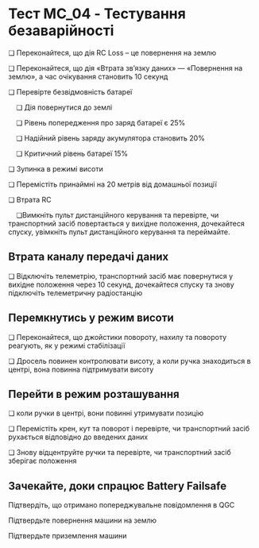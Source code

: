 # Тест MC_04 - Тестування безаварійності

❏ Переконайтеся, що дія RC Loss – це повернення на землю

❏ Переконайтеся, що дія «Втрата зв’язку даних» — «Повернення на землю», а час очікування становить 10 секунд

❏ Перевірте безвідмовність батареї

&nbsp;&nbsp;&nbsp;&nbsp;❏ Дія повернутися до землі

&nbsp;&nbsp;&nbsp;&nbsp;❏ Рівень попередження про заряд батареї є 25%

&nbsp;&nbsp;&nbsp;&nbsp;❏ Надійний рівень заряду акумулятора становить 20%

&nbsp;&nbsp;&nbsp;&nbsp;❏ Критичний рівень батареї 15%

❏ Зупинка в режимі висоти

❏ Перемістіть принаймні на 20 метрів від домашньої позиції

❏ Втрата RC

&nbsp;&nbsp;&nbsp;&nbsp;❏Вимкніть пульт дистанційного керування та перевірте, чи транспортний засіб повертається у вихідне положення, дочекайтеся спуску, увімкніть пульт дистанційного керування та переймайте.

## Втрата каналу передачі даних

❏ Відключіть телеметрію, транспортний засіб має повернутися у вихідне положення через 10 секунд, дочекайтеся спуску та знову підключіть телеметричну радіостанцію

## Перемкнутись у режим висоти

❏ Переконайтеся, що джойстики повороту, нахилу та повороту реагують, як у режимі стабілізації

❏ Дросель повинен контролювати висоту, а коли ручка знаходиться в центрі, вона повинна підтримувати висоту

## Перейти в режим розташування

❏ коли ручки в центрі, вони повинні утримувати позицію

❏ Перемістіть крен, кут та поворот і перевірте, чи транспортний засіб рухається відповідно до введених даних

❏ Знову відцентруйте ручки та перевірте, чи транспортний засіб зберігає положення

## Зачекайте, доки спрацює Battery Failsafe

Підтвердіть, що отримано попереджувальне повідомлення в QGC

Підтвердьте повернення машини на землю

Підтвердьте приземлення машини
